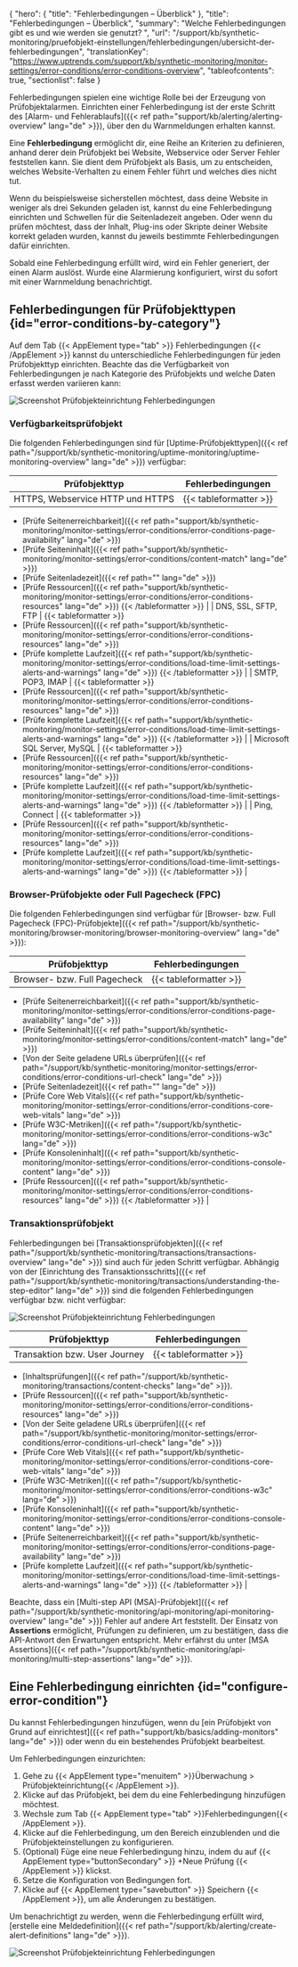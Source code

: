 {
  "hero": {
    "title": "Fehlerbedingungen – Überblick"
  },
  "title": "Fehlerbedingungen – Überblick",
  "summary": "Welche Fehlerbedingungen gibt es und wie werden sie genutzt? ",
  "url": "/support/kb/synthetic-monitoring/pruefobjekt-einstellungen/fehlerbedingungen/ubersicht-der-fehlerbedingungen",
  "translationKey": "https://www.uptrends.com/support/kb/synthetic-monitoring/monitor-settings/error-conditions/error-conditions-overview",
  "tableofcontents": true,
  "sectionlist": false
}

Fehlerbedingungen spielen eine wichtige Rolle bei der Erzeugung von Prüfobjektalarmen. Einrichten einer Fehlerbedingung ist der erste Schritt des [Alarm- und Fehlerablaufs]({{< ref path="support/kb/alerting/alerting-overview" lang="de" >}}), über den du Warnmeldungen erhalten kannst.

Eine **Fehlerbedingung** ermöglicht dir, eine Reihe an Kriterien zu definieren, anhand derer dein Prüfobjekt bei Website, Webservice oder Server Fehler feststellen kann. Sie dient dem Prüfobjekt als Basis, um zu entscheiden, welches Website-Verhalten zu einem Fehler führt und welches dies nicht tut.

Wenn du beispielsweise sicherstellen möchtest, dass deine Website in weniger als drei Sekunden geladen ist, kannst du eine Fehlerbedingung einrichten und Schwellen für die Seitenladezeit angeben. Oder wenn du prüfen möchtest, dass der Inhalt, Plug-ins oder Skripte deiner Website korrekt geladen wurden, kannst du jeweils bestimmte Fehlerbedingungen dafür einrichten.

Sobald eine Fehlerbedingung erfüllt wird, wird ein Fehler generiert, der einen Alarm auslöst. Wurde eine Alarmierung konfiguriert, wirst du sofort mit einer Warnmeldung benachrichtigt.

## Fehlerbedingungen für Prüfobjekttypen {id="error-conditions-by-category"}

Auf dem Tab {{< AppElement type="tab" >}} Fehlerbedingungen {{< /AppElement >}} kannst du unterschiedliche Fehlerbedingungen für jeden Prüfobjekttyp einrichten. Beachte das die Verfügbarkeit von Fehlerbedingungen je nach Kategorie des Prüfobjekts und welche Daten erfasst werden variieren kann:

![Screenshot Prüfobjekteinrichtung Fehlerbedingungen](/img/content/scr_monitor-setup-errorconditions.min.png)

### Verfügbarkeitsprüfobjekt

Die folgenden Fehlerbedingungen sind für [Uptime-Prüfobjekttypen]({{< ref path="/support/kb/synthetic-monitoring/uptime-monitoring/uptime-monitoring-overview" lang="de" >}}) verfügbar:

| Prüfobjekttyp | Fehlerbedingungen | 
|--|--|
| HTTPS, Webservice HTTP und HTTPS | {{< tableformatter >}} 
- [Prüfe Seitenerreichbarkeit]({{< ref path="support/kb/synthetic-monitoring/monitor-settings/error-conditions/error-conditions-page-availability" lang="de" >}}) 
- [Prüfe Seiteninhalt]({{< ref path="support/kb/synthetic-monitoring/monitor-settings/error-conditions/content-match" lang="de" >}})
- [Prüfe Seitenladezeit]({{< ref path="" lang="de" >}})
- [Prüfe Ressourcen]({{< ref path="support/kb/synthetic-monitoring/monitor-settings/error-conditions/error-conditions-resources" lang="de" >}})
{{< /tableformatter >}} |
| DNS, SSL, SFTP, FTP | {{< tableformatter >}}
- [Prüfe Ressourcen]({{< ref path="support/kb/synthetic-monitoring/monitor-settings/error-conditions/error-conditions-resources" lang="de" >}})
- [Prüfe komplette Laufzeit]({{< ref path="support/kb/synthetic-monitoring/monitor-settings/error-conditions/load-time-limit-settings-alerts-and-warnings" lang="de" >}})
{{< /tableformatter >}} |
| SMTP, POP3, IMAP | {{< tableformatter >}}
- [Prüfe Ressourcen]({{< ref path="support/kb/synthetic-monitoring/monitor-settings/error-conditions/error-conditions-resources" lang="de" >}})
- [Prüfe komplette Laufzeit]({{< ref path="support/kb/synthetic-monitoring/monitor-settings/error-conditions/load-time-limit-settings-alerts-and-warnings" lang="de" >}})
{{< /tableformatter >}} |
| Microsoft SQL Server,  MySQL | {{< tableformatter >}}
- [Prüfe Ressourcen]({{< ref path="support/kb/synthetic-monitoring/monitor-settings/error-conditions/error-conditions-resources" lang="de" >}})
- [Prüfe komplette Laufzeit]({{< ref path="support/kb/synthetic-monitoring/monitor-settings/error-conditions/load-time-limit-settings-alerts-and-warnings" lang="de" >}})
{{< /tableformatter >}} |
| Ping, Connect | {{< tableformatter >}}
- [Prüfe Ressourcen]({{< ref path="support/kb/synthetic-monitoring/monitor-settings/error-conditions/error-conditions-resources" lang="de" >}})
- [Prüfe komplette Laufzeit]({{< ref path="support/kb/synthetic-monitoring/monitor-settings/error-conditions/load-time-limit-settings-alerts-and-warnings" lang="de" >}})
{{< /tableformatter >}} |

### Browser-Prüfobjekte oder Full Pagecheck (FPC)

Die folgenden Fehlerbedingungen sind verfügbar für [Browser- bzw. Full Pagecheck (FPC)-Prüfobjekte]({{< ref path="/support/kb/synthetic-monitoring/browser-monitoring/browser-monitoring-overview" lang="de" >}}):

| Prüfobjekttyp | Fehlerbedingungen |
|--|--|
| Browser- bzw. Full Pagecheck | {{< tableformatter >}}

- [Prüfe Seitenerreichbarkeit]({{< ref path="support/kb/synthetic-monitoring/monitor-settings/error-conditions/error-conditions-page-availability" lang="de" >}}) 
- [Prüfe Seiteninhalt]({{< ref path="support/kb/synthetic-monitoring/monitor-settings/error-conditions/content-match" lang="de" >}})
- [Von der Seite geladene URLs überprüfen]({{< ref path="/support/kb/synthetic-monitoring/monitor-settings/error-conditions/error-conditions-url-check" lang="de" >}}) 
- [Prüfe Seitenladezeit]({{< ref path="" lang="de" >}})
- [Prüfe Core Web Vitals]({{< ref path="support/kb/synthetic-monitoring/monitor-settings/error-conditions/error-conditions-core-web-vitals" lang="de" >}})
- [Prüfe W3C-Metriken]({{< ref path="/support/kb/synthetic-monitoring/monitor-settings/error-conditions/error-conditions-w3c" lang="de" >}})
- [Prüfe Konsoleninhalt]({{< ref path="support/kb/synthetic-monitoring/monitor-settings/error-conditions/error-conditions-console-content" lang="de" >}})
- [Prüfe Ressourcen]({{< ref path="support/kb/synthetic-monitoring/monitor-settings/error-conditions/error-conditions-resources" lang="de" >}})
{{< /tableformatter >}} |

### Transaktionsprüfobjekt

Fehlerbedingungen bei [Transaktionsprüfobjekten]({{< ref path="/support/kb/synthetic-monitoring/transactions/transactions-overview" lang="de" >}}) sind auch für jeden Schritt verfügbar. Abhängig von der [Einrichtung des Transaktionsschritts]({{< ref path="/support/kb/synthetic-monitoring/transactions/understanding-the-step-editor" lang="de" >}}) sind die folgenden Fehlerbedingungen verfügbar bzw. nicht verfügbar:

![Screenshot Prüfobjekteinrichtung Fehlerbedingungen](/img/content/scr-error-condition-transactions.min.png)

| Prüfobjekttyp | Fehlerbedingungen |
|--|--|
| Transaktion bzw. User Journey | {{< tableformatter >}} 
- [Inhaltsprüfungen]({{< ref path="/support/kb/synthetic-monitoring/transactions/content-checks" lang="de" >}}).
- [Prüfe Ressourcen]({{< ref path="support/kb/synthetic-monitoring/monitor-settings/error-conditions/error-conditions-resources" lang="de" >}})
- [Von der Seite geladene URLs überprüfen]({{< ref path="/support/kb/synthetic-monitoring/monitor-settings/error-conditions/error-conditions-url-check" lang="de" >}}) 
- [Prüfe Core Web Vitals]({{< ref path="support/kb/synthetic-monitoring/monitor-settings/error-conditions/error-conditions-core-web-vitals" lang="de" >}})
- [Prüfe W3C-Metriken]({{< ref path="/support/kb/synthetic-monitoring/monitor-settings/error-conditions/error-conditions-w3c" lang="de" >}})
- [Prüfe Konsoleninhalt]({{< ref path="support/kb/synthetic-monitoring/monitor-settings/error-conditions/error-conditions-console-content" lang="de" >}})
- [Prüfe Seitenerreichbarkeit]({{< ref path="support/kb/synthetic-monitoring/monitor-settings/error-conditions/error-conditions-page-availability" lang="de" >}}) 
- [Prüfe komplette Laufzeit]({{< ref path="support/kb/synthetic-monitoring/monitor-settings/error-conditions/load-time-limit-settings-alerts-and-warnings" lang="de" >}})
{{< /tableformatter >}} |

Beachte, dass ein [Multi-step API (MSA)-Prüfobjekt]({{< ref path="/support/kb/synthetic-monitoring/api-monitoring/api-monitoring-overview" lang="de" >}}) Fehler auf andere Art feststellt. Der Einsatz von **Assertions** ermöglicht, Prüfungen zu definieren, um zu bestätigen, dass die API-Antwort den Erwartungen entspricht. Mehr erfährst du unter [MSA Assertions]({{< ref path="/support/kb/synthetic-monitoring/api-monitoring/multi-step-assertions" lang="de" >}}).

## Eine Fehlerbedingung einrichten {id="configure-error-condition"}

Du kannst Fehlerbedingungen hinzufügen, wenn du [ein Prüfobjekt von Grund auf einrichtest]({{< ref path="support/kb/basics/adding-monitors" lang="de" >}}) oder wenn du ein bestehendes Prüfobjekt bearbeitest.

Um Fehlerbedingungen einzurichten:

1. Gehe zu {{< AppElement type="menuitem" >}}Überwachung > Prüfobjekteinrichtung{{< /AppElement >}}.
2. Klicke auf das Prüfobjekt, bei dem du eine Fehlerbedingung hinzufügen möchtest.
3. Wechsle zum Tab {{< AppElement type="tab" >}}Fehlerbedingungen{{< /AppElement >}}.
4. Klicke auf die Fehlerbedingung, um den Bereich einzublenden und die Prüfobjekteinstellungen zu konfigurieren.
5. (Optional) Füge eine neue Fehlerbedingung hinzu, indem du auf {{< AppElement type="buttonSecondary" >}} \+Neue Prüfung {{< /AppElement >}} klickst.
6. Setze die Konfiguration von Bedingungen fort.
7. Klicke auf {{< AppElement type="savebutton" >}} Speichern {{< /AppElement >}}, um alle Änderungen zu bestätigen.

Um benachrichtigt zu werden, wenn die Fehlerbedingung erfüllt wird, [erstelle eine Meldedefinition]({{< ref path="/support/kb/alerting/create-alert-definitions" lang="de" >}}).

![Screenshot Prüfobjekteinrichtung Fehlerbedingungen](/img/content/gif-set-up-error-condition.gif)
